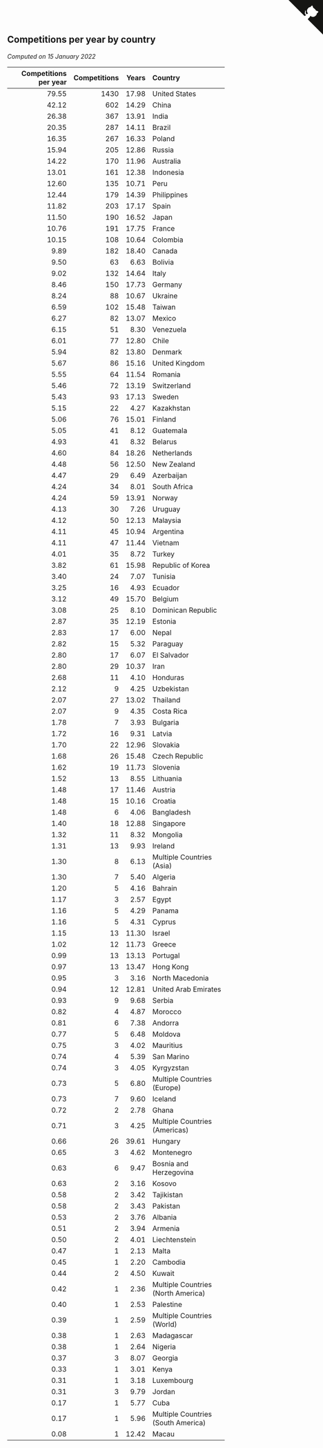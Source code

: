 ## Competitions per year by country

*Computed on 15 January 2022*

| Competitions per year | Competitions | Years | Country |
| ---: | ---: | ---: | :--- |
| 79.55 | 1430 | 17.98 | United States |
| 42.12 | 602 | 14.29 | China |
| 26.38 | 367 | 13.91 | India |
| 20.35 | 287 | 14.11 | Brazil |
| 16.35 | 267 | 16.33 | Poland |
| 15.94 | 205 | 12.86 | Russia |
| 14.22 | 170 | 11.96 | Australia |
| 13.01 | 161 | 12.38 | Indonesia |
| 12.60 | 135 | 10.71 | Peru |
| 12.44 | 179 | 14.39 | Philippines |
| 11.82 | 203 | 17.17 | Spain |
| 11.50 | 190 | 16.52 | Japan |
| 10.76 | 191 | 17.75 | France |
| 10.15 | 108 | 10.64 | Colombia |
| 9.89 | 182 | 18.40 | Canada |
| 9.50 | 63 | 6.63 | Bolivia |
| 9.02 | 132 | 14.64 | Italy |
| 8.46 | 150 | 17.73 | Germany |
| 8.24 | 88 | 10.67 | Ukraine |
| 6.59 | 102 | 15.48 | Taiwan |
| 6.27 | 82 | 13.07 | Mexico |
| 6.15 | 51 | 8.30 | Venezuela |
| 6.01 | 77 | 12.80 | Chile |
| 5.94 | 82 | 13.80 | Denmark |
| 5.67 | 86 | 15.16 | United Kingdom |
| 5.55 | 64 | 11.54 | Romania |
| 5.46 | 72 | 13.19 | Switzerland |
| 5.43 | 93 | 17.13 | Sweden |
| 5.15 | 22 | 4.27 | Kazakhstan |
| 5.06 | 76 | 15.01 | Finland |
| 5.05 | 41 | 8.12 | Guatemala |
| 4.93 | 41 | 8.32 | Belarus |
| 4.60 | 84 | 18.26 | Netherlands |
| 4.48 | 56 | 12.50 | New Zealand |
| 4.47 | 29 | 6.49 | Azerbaijan |
| 4.24 | 34 | 8.01 | South Africa |
| 4.24 | 59 | 13.91 | Norway |
| 4.13 | 30 | 7.26 | Uruguay |
| 4.12 | 50 | 12.13 | Malaysia |
| 4.11 | 45 | 10.94 | Argentina |
| 4.11 | 47 | 11.44 | Vietnam |
| 4.01 | 35 | 8.72 | Turkey |
| 3.82 | 61 | 15.98 | Republic of Korea |
| 3.40 | 24 | 7.07 | Tunisia |
| 3.25 | 16 | 4.93 | Ecuador |
| 3.12 | 49 | 15.70 | Belgium |
| 3.08 | 25 | 8.10 | Dominican Republic |
| 2.87 | 35 | 12.19 | Estonia |
| 2.83 | 17 | 6.00 | Nepal |
| 2.82 | 15 | 5.32 | Paraguay |
| 2.80 | 17 | 6.07 | El Salvador |
| 2.80 | 29 | 10.37 | Iran |
| 2.68 | 11 | 4.10 | Honduras |
| 2.12 | 9 | 4.25 | Uzbekistan |
| 2.07 | 27 | 13.02 | Thailand |
| 2.07 | 9 | 4.35 | Costa Rica |
| 1.78 | 7 | 3.93 | Bulgaria |
| 1.72 | 16 | 9.31 | Latvia |
| 1.70 | 22 | 12.96 | Slovakia |
| 1.68 | 26 | 15.48 | Czech Republic |
| 1.62 | 19 | 11.73 | Slovenia |
| 1.52 | 13 | 8.55 | Lithuania |
| 1.48 | 17 | 11.46 | Austria |
| 1.48 | 15 | 10.16 | Croatia |
| 1.48 | 6 | 4.06 | Bangladesh |
| 1.40 | 18 | 12.88 | Singapore |
| 1.32 | 11 | 8.32 | Mongolia |
| 1.31 | 13 | 9.93 | Ireland |
| 1.30 | 8 | 6.13 | Multiple Countries (Asia) |
| 1.30 | 7 | 5.40 | Algeria |
| 1.20 | 5 | 4.16 | Bahrain |
| 1.17 | 3 | 2.57 | Egypt |
| 1.16 | 5 | 4.29 | Panama |
| 1.16 | 5 | 4.31 | Cyprus |
| 1.15 | 13 | 11.30 | Israel |
| 1.02 | 12 | 11.73 | Greece |
| 0.99 | 13 | 13.13 | Portugal |
| 0.97 | 13 | 13.47 | Hong Kong |
| 0.95 | 3 | 3.16 | North Macedonia |
| 0.94 | 12 | 12.81 | United Arab Emirates |
| 0.93 | 9 | 9.68 | Serbia |
| 0.82 | 4 | 4.87 | Morocco |
| 0.81 | 6 | 7.38 | Andorra |
| 0.77 | 5 | 6.48 | Moldova |
| 0.75 | 3 | 4.02 | Mauritius |
| 0.74 | 4 | 5.39 | San Marino |
| 0.74 | 3 | 4.05 | Kyrgyzstan |
| 0.73 | 5 | 6.80 | Multiple Countries (Europe) |
| 0.73 | 7 | 9.60 | Iceland |
| 0.72 | 2 | 2.78 | Ghana |
| 0.71 | 3 | 4.25 | Multiple Countries (Americas) |
| 0.66 | 26 | 39.61 | Hungary |
| 0.65 | 3 | 4.62 | Montenegro |
| 0.63 | 6 | 9.47 | Bosnia and Herzegovina |
| 0.63 | 2 | 3.16 | Kosovo |
| 0.58 | 2 | 3.42 | Tajikistan |
| 0.58 | 2 | 3.43 | Pakistan |
| 0.53 | 2 | 3.76 | Albania |
| 0.51 | 2 | 3.94 | Armenia |
| 0.50 | 2 | 4.01 | Liechtenstein |
| 0.47 | 1 | 2.13 | Malta |
| 0.45 | 1 | 2.20 | Cambodia |
| 0.44 | 2 | 4.50 | Kuwait |
| 0.42 | 1 | 2.36 | Multiple Countries (North America) |
| 0.40 | 1 | 2.53 | Palestine |
| 0.39 | 1 | 2.59 | Multiple Countries (World) |
| 0.38 | 1 | 2.63 | Madagascar |
| 0.38 | 1 | 2.64 | Nigeria |
| 0.37 | 3 | 8.07 | Georgia |
| 0.33 | 1 | 3.01 | Kenya |
| 0.31 | 1 | 3.18 | Luxembourg |
| 0.31 | 3 | 9.79 | Jordan |
| 0.17 | 1 | 5.77 | Cuba |
| 0.17 | 1 | 5.96 | Multiple Countries (South America) |
| 0.08 | 1 | 12.42 | Macau |


<a href="https://github.com/jonatanklosko/wca_statistics" class="github-corner" aria-label="View source on Github"><svg width="80" height="80" viewBox="0 0 250 250" style="fill:#151513; color:#fff; position: absolute; top: 0; border: 0; right: 0;" aria-hidden="true"><path d="M0,0 L115,115 L130,115 L142,142 L250,250 L250,0 Z"></path><path d="M128.3,109.0 C113.8,99.7 119.0,89.6 119.0,89.6 C122.0,82.7 120.5,78.6 120.5,78.6 C119.2,72.0 123.4,76.3 123.4,76.3 C127.3,80.9 125.5,87.3 125.5,87.3 C122.9,97.6 130.6,101.9 134.4,103.2" fill="currentColor" style="transform-origin: 130px 106px;" class="octo-arm"></path><path d="M115.0,115.0 C114.9,115.1 118.7,116.5 119.8,115.4 L133.7,101.6 C136.9,99.2 139.9,98.4 142.2,98.6 C133.8,88.0 127.5,74.4 143.8,58.0 C148.5,53.4 154.0,51.2 159.7,51.0 C160.3,49.4 163.2,43.6 171.4,40.1 C171.4,40.1 176.1,42.5 178.8,56.2 C183.1,58.6 187.2,61.8 190.9,65.4 C194.5,69.0 197.7,73.2 200.1,77.6 C213.8,80.2 216.3,84.9 216.3,84.9 C212.7,93.1 206.9,96.0 205.4,96.6 C205.1,102.4 203.0,107.8 198.3,112.5 C181.9,128.9 168.3,122.5 157.7,114.1 C157.9,116.9 156.7,120.9 152.7,124.9 L141.0,136.5 C139.8,137.7 141.6,141.9 141.8,141.8 Z" fill="currentColor" class="octo-body"></path></svg></a><style>.github-corner:hover .octo-arm{animation:octocat-wave 560ms ease-in-out}@keyframes octocat-wave{0%,100%{transform:rotate(0)}20%,60%{transform:rotate(-25deg)}40%,80%{transform:rotate(10deg)}}@media (max-width:500px){.github-corner:hover .octo-arm{animation:none}.github-corner .octo-arm{animation:octocat-wave 560ms ease-in-out}}</style>
